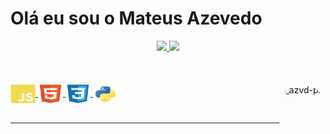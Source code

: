<h1> Olá eu sou o Mateus Azevedo</h1>
<div align="center">
  <a href="https://github.com/mateusazvd">
  <img height="150em" src="https://github-readme-stats.vercel.app/api?username=mateusazvd&show_icons=true&theme=dark&include_all_commits=true&count_private=true"/>
  <img height="150em" src="https://github-readme-stats.vercel.app/api/top-langs/?username=mateusazvd&layout=compact&langs_count=7&theme=dark"/>
</div>
  <br>
  <br>
  <div style="display: inline_block"><br>
  <img align="center" alt="azvd-Js" height="30" width="40" src="https://raw.githubusercontent.com/devicons/devicon/master/icons/javascript/javascript-plain.svg">
  <img align="center" alt="azvd-HTML" height="30" width="40" src="https://raw.githubusercontent.com/devicons/devicon/master/icons/html5/html5-original.svg">
  <img align="center" alt="azvd-CSS" height="30" width="40" src="https://raw.githubusercontent.com/devicons/devicon/master/icons/css3/css3-original.svg">
  <img align="center" alt="azvd-Python" height="30" width="40" src="https://raw.githubusercontent.com/devicons/devicon/master/icons/python/python-original.svg">
  <img align="right" alt="azvd-pic" height="150" style="border-radius:50px;" 
     src = "https://cdn.discordapp.com/attachments/733300576892485695/908384400289456158/picasion.com_fd090564b2b4a577fcfed13a88c2aa80.gif">
</div>
 
 <br>
  <hr>
  <div>
    <a href="https://www.linkedin.com/in/mateus-azevedo-a856851b6/"> <img src="https://img.shields.io/badge/LinkedIn-0077B5?style=for-the-badge&logo=linkedin&logoColor=white" alt=""></a>
    <a href="https://www.instagram.com/azvdmateus/"><img src="https://img.shields.io/badge/Instagram-E4405F?style=for-the-badge&logo=instagram&logoColor=white" alt=""></a>
    <a href=""> <img src="	https://img.shields.io/badge/Gmail-D14836?style=for-the-badge&logo=gmail&logoColor=white" alt=""></a>
    </a>
  </div>
